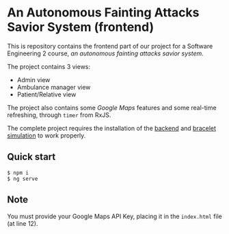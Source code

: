 # An Autonomous Fainting Attacks Savior System (frontend)
This is repository contains the frontend part of our project for a Software Engineering 2 course, *an autonomous fainting attacks savior system*.

The project contains 3 views:
- Admin view
- Ambulance manager view
- Patient/Relative view

The project also contains some *Google Maps* features and some real-time refreshing, through ``timer`` from RxJS.

The complete project requires the installation of the [backend](https://github.com/0xCator/SE2Back) and [bracelet simulation](https://github.com/0xCator/Bracelet-SE2) to work properly.

## Quick start
```
$ npm i
$ ng serve
```

## Note
You must provide your Google Maps API Key, placing it in the ``index.html`` file (at line 12).
